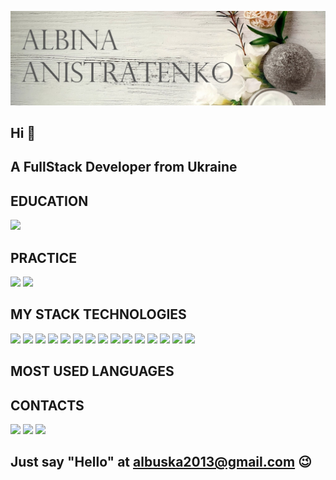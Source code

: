 ![](https://github.com/albuska/albuska/blob/main/image/dcccv.jpg)

## Hi 👋 

## A FullStack Developer from Ukraine


## EDUCATION

<img src="https://img.shields.io/badge/goit-00008B?style=for-the-badge&logo=goit&logoColor=white"/> 

## PRACTICE

<img src="https://img.shields.io/badge/freecodecamp-008000?style=for-the-badge&logo=freecodecamp&logoColor=white"/> <img src="https://img.shields.io/badge/codewars-8B0000?style=for-the-badge&logo=Codewars&logoColor=white" />

## MY STACK TECHNOLOGIES

<img src="https://img.shields.io/badge/Figma-FF0000?style=for-the-badge&logo=figma&logoColor=white" /> <img src="https://img.shields.io/badge/VSCode-0078D4?style=for-the-badge&logo=visual%20studio%20code&logoColor=white"/>  <img src="https://img.shields.io/badge/sublime_text-%23575757.svg?&style=for-the-badge&logo=sublime-text&logoColor=important"/> <img src="https://img.shields.io/badge/HTML5-E34F26?style=for-the-badge&logo=html5&logoColor=white"/>  <img src="https://img.shields.io/badge/CSS3-1572B6?style=for-the-badge&logo=css3&logoColor=white"/> <img src="https://img.shields.io/badge/JavaScript-323330?style=for-the-badge&logo=javascript&logoColor=F7DF1E"/>
<img src="https://img.shields.io/badge/json-5E5C5C?style=for-the-badge&logo=json&logoColor=white"/> <img src="https://img.shields.io/badge/TypeScript-007ACC?style=for-the-badge&logo=typescript&logoColor=white"/> <img src="https://img.shields.io/badge/prettier-1A2C34?style=for-the-badge&logo=prettier&logoColor=F7BA3E"/>   <img src="https://img.shields.io/badge/GitHub-100000?style=for-the-badge&logo=github&logoColor=white"/>  <img src="https://img.shields.io/badge/GNU%20Bash-4EAA25?style=for-the-badge&logo=GNU%20Bash&logoColor=white"/> <img src="https://img.shields.io/badge/AngularJS-E23237?style=for-the-badge&logo=angularjs&logoColor=white"/> <img src="https://img.shields.io/badge/React-20232A?style=for-the-badge&logo=react&logoColor=61DAFB"/> <img src="https://img.shields.io/badge/Node.js-339933?style=for-the-badge&logo=nodedotjs&logoColor=white"/> <img src="https://img.shields.io/badge/Lodash-3492FF?style=for-the-badge&logo=lodash&logoColor=white"/>

## MOST USED LANGUAGES

## CONTACTS

<a href="https://www.facebook.com/profile.php?id=100013549366723"><img src="https://img.shields.io/badge/Facebook-1877F2?style=for-the-badge&logo=facebook&logoColor=white"/></a> <a href="https://www.instagram.com/albusichka/"><img src="https://img.shields.io/badge/Instagram-E4405F?style=for-the-badge&logo=instagram&logoColor=white"/></a> <a href="https://www.linkedin.com/in/albina-anistratenko-7063b4256/"><img src="https://img.shields.io/badge/LinkedIn-0077B5?style=for-the-badge&logo=linkedin&logoColor=white"/></a>

## Just say "Hello" at <a href="#">albuska2013@gmail.com</a> 😉

